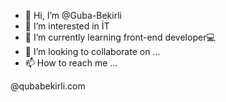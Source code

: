 - 👋 Hi, I’m @Guba-Bekirli
- 👀 I’m interested in İT
- 🌱 I’m currently learning front-end developer💻
- 💞️ I’m looking to collaborate on ...
- 📫 How to reach me ...

<!---
Guba-Bekirli/Guba-Bekirli is a ✨ special ✨ repository because its `README.md` (this file) appears on your GitHub profile.
You can click the Preview link to take a look at your changes.
--->@qubabekirli.com
